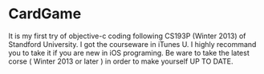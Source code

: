 CardGame
========
It is my first try of objective-c coding following CS193P (Winter 2013) of Standford University.
I got the courseware in iTunes U. I highly recommand you to take it if you are new in iOS programing.
Be ware to take the latest corse ( Winter 2013 or later ) in order to make yourself UP TO DATE.
